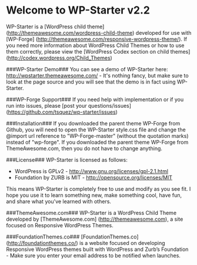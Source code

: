 Welcome to WP-Starter v2.2
====================
WP-Starter is a [WordPress child theme] (http://themeawesome.com/wordpress-child-theme) developed for use with [WP-Forge] (http://themeawesome.com/responsive-wordpress-theme/). If you need more information about WordPress Child Themes or how to use them correctly, please view the [WordPress Codex section on child themes] (http://codex.wordpress.org/Child_Themes)

###WP-Starter Demo###
You can see a demo of WP-Starter here: http://wpstarter.themeawesome.com/ - It's nothing fancy, but make sure to look at the page source and you will see that the demo is in fact using WP-Starter.

###WP-Forge Support###
If you need help with implementation or if you run into issues, please [post your questions/issues] (https://github.com/tsquez/wp-starter/issues)

###Installation###
If you downloaded the parent theme WP-Forge from Github, you will need to open the WP-Starter style.css file and change the @import url reference to "WP-Forge-master" (without the quotation marks) instead of "wp-forge". If you downloaded the parent theme WP-Forge from ThemeAwesome.com, then you do not have to change anything.

###License###
WP-Starter is licensed as follows:
* WordPress is GPLv2 - http://www.gnu.org/licenses/gpl-2.1.html
* Foundation by ZURB is MIT - http://opensource.org/licenses/MIT

This means WP-Starter is completely free to use and modify as you see fit. I hope you use it to learn something new, make something cool, have fun, and share what you've learned with others.

###ThemeAwesome.com###
WP-Starter is a WordPress Child Theme developed by [ThemeAwesome.com] (http://themeawesome.com), a site focused on Responsive WordPress Themes.

###FoundationThemes.co###
[FoundationThemes.co] (http://foundationthemes.co/) is a website focused on developing Responsive WordPress themes built with WordPress and Zurb’s Foundation - Make sure you enter your email address to be notified when launches.
